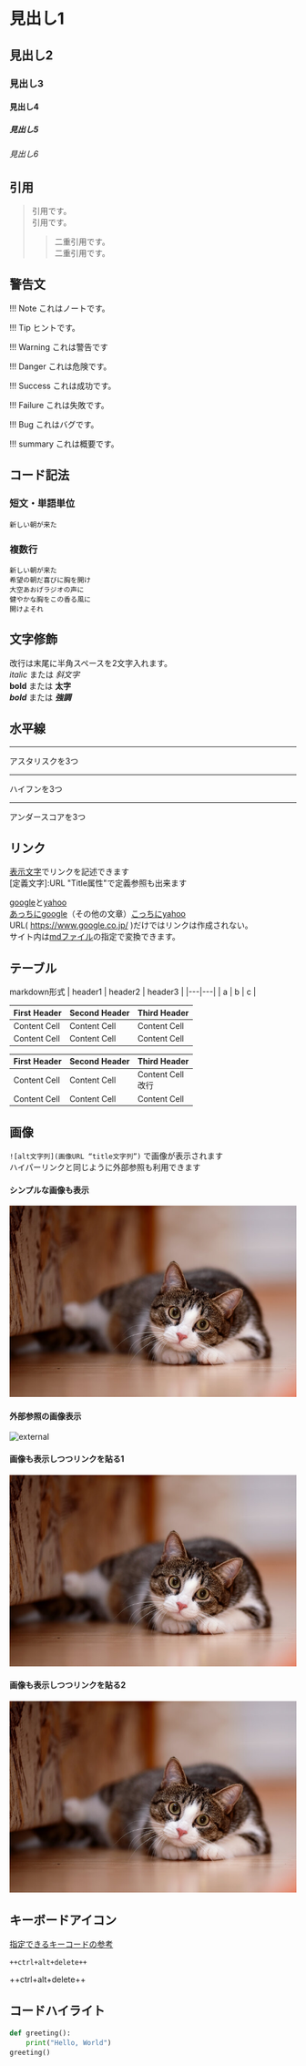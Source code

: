 # 見出し1
## 見出し2
### 見出し3
#### 見出し4
##### 見出し5
###### 見出し6

## 引用

> 引用です。  
> 引用です。
>
>> 二重引用です。  
>> 二重引用です。

## 警告文

!!! Note
    これはノートです。

!!! Tip
    ヒントです。

!!! Warning
    これは警告です
    
!!! Danger
    これは危険です。

!!! Success
    これは成功です。

!!! Failure
    これは失敗です。

!!! Bug
    これはバグです。

!!! summary
    これは概要です。

## コード記法

### 短文・単語単位
`新しい朝が来た`  

### 複数行
```
新しい朝が来た
希望の朝だ喜びに胸を開け
大空あおげラジオの声に
健やかな胸をこの香る風に
開けよそれ
```

## 文字修飾

改行は末尾に半角スペースを2文字入れます。  
*italic* または _斜文字_  
**bold** または __太字__  
***bold*** または ___強調___

## 水平線

***
アスタリスクを3つ  

---
ハイフンを3つ  

___
アンダースコアを3つ  

## リンク

[表示文字](リンクURL "Title属性")でリンクを記述できます  
[定義文字]:URL "Title属性"で定義参照も出来ます  

[google](https://www.google.co.jp/ "ぐーぐる")と[yahoo](https://www.yahoo.co.jp/ "やふー")  
[あっちにgoogle][google]（その他の文章）[こっちにyahoo][yahoo]  
URL( https://www.google.co.jp/ )だけではリンクは作成されない。  
サイト内は[mdファイル](index.md)の指定で変換できます。

[google]: https://www.google.co.jp/ "ぐーぐるさん"
[yahoo]: https://www.yahoo.co.jp/ (やふーさん)

## テーブル

markdown形式
| header1 | header2 | header3 |
|---|---|
| a | b | c |

| First Header | Second Header | Third Header |
| ------------ | ------------- | ------------ |
| Content Cell | Content Cell  | Content Cell |
| Content Cell | Content Cell  | Content Cell |

| First Header | Second Header | Third Header |
| ------------ | ------------- | ------------ |
| Content Cell | Content Cell  | Content Cell<br>改行 |
| Content Cell | Content Cell  | Content Cell |

## 画像

`![alt文字列](画像URL “title文字列”)` で画像が表示されます  
ハイパーリンクと同じように外部参照も利用できます

#### シンプルな画像も表示
![simple](img/cat.jpg "cat")

#### 外部参照の画像表示
![external](https://dummyimage.com/600x400/eee/aaa)

#### 画像も表示しつつリンクを貼る1
[![cat](img/cat.jpg "緑色ファイルにリンク")](img/cat.jpg)

#### 画像も表示しつつリンクを貼る2
[![cat](img/cat.jpg)](img/cat.jpg)

## キーボードアイコン

[指定できるキーコードの参考](https://facelessuser.github.io/pymdown-extensions/extensions/keys/)

```bash
++ctrl+alt+delete++
```
++ctrl+alt+delete++

## コードハイライト

```python
def greeting():
    print("Hello, World")
greeting()
```